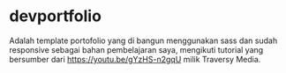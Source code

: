 # devportfolio

Adalah template portofolio yang di bangun menggunakan sass dan sudah responsive sebagai bahan pembelajaran saya, mengikuti tutorial yang bersumber dari https://youtu.be/gYzHS-n2gqU milik Traversy Media.
